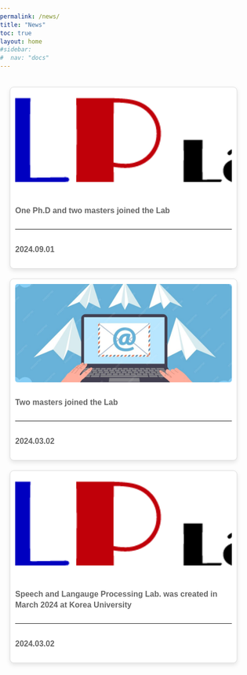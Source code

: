 ```yaml
---
permalink: /news/
title: "News"
toc: true
layout: home
#sidebar:
#  nav: "docs"
---
```

<!-- Under construction.

## History
 - Two masters students joined the Lab (2024/3).
 - Speech and Langauge Processing Lab. was created in March 2024 at Korea University (2024/3). -->

 <html lang="en">
<head>
<meta charset="UTF-8">
<meta name="viewport" content="width=device-width, initial-scale=1.0">
<title>News</title>
<style>
  body {
    font-family: Arial, sans-serif;
    margin: 0;
    padding: 0;
  }
  .container {
    max-width: 1200px;
    margin: auto;
    padding: 20px;
  }
  .projects-grid {
    display: grid;
    grid-template-columns: repeat(auto-fill, minmax(300px, 1fr));
    gap: 20px;
  }
  .project-card {
    background-color: white;
    border: 1px solid #ddd;
    padding: 10px;
    border-radius: 8px;
    box-shadow: 0 4px 8px rgba(0,0,0,0.1);
    display: grid;
    grid-template-rows: auto 1fr auto;
    gap: 10px;
  }
  .project-card img {
    width: 100%;
    height: 200px;
    object-fit: cover;
    border-radius: 5px;
    grid-row: 1;
  }
  .project-card h2 {
    font-size: 18px;
    color: #333;
    margin-top: 10px;
  }
  .project-card p {
    font-size: 16px;
    color: #666;
    line-height: 1.4;
    margin-top: 20px;
    font-weight: bold;
    grid-row: 2;
  }
  .blue-text {
    color: blue;
  }
  .project-card hr {
  grid-row: 3;
  width: 100%;
  margin: 0;
  }
  .project-card p:last-child {
  grid-row: 4;
  align-self: end;
  }
</style>
</head>
<body>
<div class="container">
  <div class="projects-grid">
    <div class="project-card">
      <img src="../assets/images/slp_lab_logo.png" alt="Project 3">
      <p>One Ph.D and two masters joined the Lab</p><hr>
      <p>2024.09.01</p>
    </div>   
    <div class="project-card">
      <img src="../assets/images/mail.PNG" alt="Project 1">
      <p>Two masters joined the Lab</p><hr>
      <p>2024.03.02</p>
    </div>
    <div class="project-card">
      <img src="../assets/images/slp_lab_logo.png" alt="Project 2">
      <p>Speech and Langauge Processing Lab. was created in March 2024 at Korea University</p><hr>
      <p>2024.03.02</p>
    </div>
    <!-- More cards can be added here -->
  </div>
</div>
</body>
</html>
